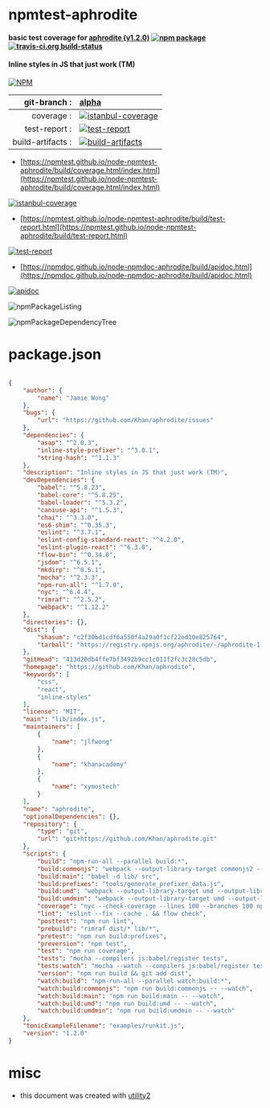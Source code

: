 # npmtest-aphrodite

#### basic test coverage for  [aphrodite (v1.2.0)](https://github.com/Khan/aphrodite)  [![npm package](https://img.shields.io/npm/v/npmtest-aphrodite.svg?style=flat-square)](https://www.npmjs.org/package/npmtest-aphrodite) [![travis-ci.org build-status](https://api.travis-ci.org/npmtest/node-npmtest-aphrodite.svg)](https://travis-ci.org/npmtest/node-npmtest-aphrodite)

#### Inline styles in JS that just work (TM)

[![NPM](https://nodei.co/npm/aphrodite.png?downloads=true&downloadRank=true&stars=true)](https://www.npmjs.com/package/aphrodite)

| git-branch : | [alpha](https://github.com/npmtest/node-npmtest-aphrodite/tree/alpha)|
|--:|:--|
| coverage : | [![istanbul-coverage](https://npmtest.github.io/node-npmtest-aphrodite/build/coverage.badge.svg)](https://npmtest.github.io/node-npmtest-aphrodite/build/coverage.html/index.html)|
| test-report : | [![test-report](https://npmtest.github.io/node-npmtest-aphrodite/build/test-report.badge.svg)](https://npmtest.github.io/node-npmtest-aphrodite/build/test-report.html)|
| build-artifacts : | [![build-artifacts](https://npmtest.github.io/node-npmtest-aphrodite/glyphicons_144_folder_open.png)](https://github.com/npmtest/node-npmtest-aphrodite/tree/gh-pages/build)|

- [https://npmtest.github.io/node-npmtest-aphrodite/build/coverage.html/index.html](https://npmtest.github.io/node-npmtest-aphrodite/build/coverage.html/index.html)

[![istanbul-coverage](https://npmtest.github.io/node-npmtest-aphrodite/build/screenCapture.buildCi.browser.%252Ftmp%252Fbuild%252Fcoverage.lib.html.png)](https://npmtest.github.io/node-npmtest-aphrodite/build/coverage.html/index.html)

- [https://npmtest.github.io/node-npmtest-aphrodite/build/test-report.html](https://npmtest.github.io/node-npmtest-aphrodite/build/test-report.html)

[![test-report](https://npmtest.github.io/node-npmtest-aphrodite/build/screenCapture.buildCi.browser.%252Ftmp%252Fbuild%252Ftest-report.html.png)](https://npmtest.github.io/node-npmtest-aphrodite/build/test-report.html)

- [https://npmdoc.github.io/node-npmdoc-aphrodite/build/apidoc.html](https://npmdoc.github.io/node-npmdoc-aphrodite/build/apidoc.html)

[![apidoc](https://npmdoc.github.io/node-npmdoc-aphrodite/build/screenCapture.buildCi.browser.%252Ftmp%252Fbuild%252Fapidoc.html.png)](https://npmdoc.github.io/node-npmdoc-aphrodite/build/apidoc.html)

![npmPackageListing](https://npmtest.github.io/node-npmtest-aphrodite/build/screenCapture.npmPackageListing.svg)

![npmPackageDependencyTree](https://npmtest.github.io/node-npmtest-aphrodite/build/screenCapture.npmPackageDependencyTree.svg)



# package.json

```json

{
    "author": {
        "name": "Jamie Wong"
    },
    "bugs": {
        "url": "https://github.com/Khan/aphrodite/issues"
    },
    "dependencies": {
        "asap": "^2.0.3",
        "inline-style-prefixer": "^3.0.1",
        "string-hash": "^1.1.3"
    },
    "description": "Inline styles in JS that just work (TM)",
    "devDependencies": {
        "babel": "^5.8.23",
        "babel-core": "^5.8.25",
        "babel-loader": "^5.3.2",
        "caniuse-api": "^1.5.3",
        "chai": "^3.3.0",
        "es6-shim": "^0.35.3",
        "eslint": "^3.7.1",
        "eslint-config-standard-react": "^4.2.0",
        "eslint-plugin-react": "^6.3.0",
        "flow-bin": "^0.34.0",
        "jsdom": "^6.5.1",
        "mkdirp": "^0.5.1",
        "mocha": "^2.3.3",
        "npm-run-all": "^1.7.0",
        "nyc": "^6.4.4",
        "rimraf": "^2.5.2",
        "webpack": "^1.12.2"
    },
    "directories": {},
    "dist": {
        "shasum": "c2f30bd1cdf6a550f4a29a0f1cf22ed10e825764",
        "tarball": "https://registry.npmjs.org/aphrodite/-/aphrodite-1.2.0.tgz"
    },
    "gitHead": "413d20db4ffe7bf3492b9cc1c011f2fc3c28c5db",
    "homepage": "https://github.com/Khan/aphrodite",
    "keywords": [
        "css",
        "react",
        "inline-styles"
    ],
    "license": "MIT",
    "main": "lib/index.js",
    "maintainers": [
        {
            "name": "jlfwong"
        },
        {
            "name": "khanacademy"
        },
        {
            "name": "xymostech"
        }
    ],
    "name": "aphrodite",
    "optionalDependencies": {},
    "repository": {
        "type": "git",
        "url": "git+https://github.com/Khan/aphrodite.git"
    },
    "scripts": {
        "build": "npm-run-all --parallel build:*",
        "build:commonjs": "webpack --output-library-target commonjs2 --output-filename aphrodite.js",
        "build:main": "babel -d lib/ src",
        "build:prefixes": "tools/generate_prefixer_data.js",
        "build:umd": "webpack --output-library-target umd --output-library aphrodite --output-filename aphrodite.umd.js --devtool source-map",
        "build:umdmin": "webpack --output-library-target umd --output-library aphrodite --output-filename aphrodite.umd.min.js -p --devtool source-map",
        "coverage": "nyc --check-coverage --lines 100 --branches 100 npm run tests",
        "lint": "eslint --fix --cache . && flow check",
        "posttest": "npm run lint",
        "prebuild": "rimraf dist/* lib/*",
        "pretest": "npm run build:prefixes",
        "preversion": "npm test",
        "test": "npm run coverage",
        "tests": "mocha --compilers js:babel/register tests",
        "tests:watch": "mocha --watch --compilers js:babel/register tests",
        "version": "npm run build && git add dist",
        "watch:build": "npm-run-all --parallel watch:build:*",
        "watch:build:commonjs": "npm run build:commonjs -- --watch",
        "watch:build:main": "npm run build:main -- --watch",
        "watch:build:umd": "npm run build:umd -- --watch",
        "watch:build:umdmin": "npm run build:umdmin -- --watch"
    },
    "tonicExampleFilename": "examples/runkit.js",
    "version": "1.2.0"
}
```



# misc
- this document was created with [utility2](https://github.com/kaizhu256/node-utility2)
